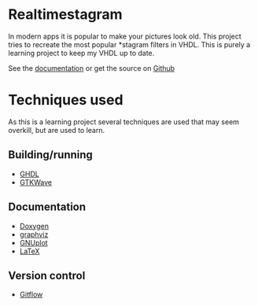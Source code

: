 
Realtimestagram
=========================

In modern apps it is popular to make your pictures look old. This project tries
to recreate the most popular \*stagram filters in VHDL. This is purely a learning project
to keep my VHDL up to date.

See the [documentation](http://benboz.github.io/realtimestagram)
or get the source on [Github](http://www.github.com/benboz/realtimestagram)

Techniques used
===============

As this is a learning project several techniques are used that may seem overkill,
but are used to learn.

Building/running
----------------
* [GHDL](http://sourceforge.net/projects/ghdl-updates/) 
* [GTKWave](http://gtkwave.sourceforge.net/) 

Documentation
-------------
* [Doxygen](http://www.stack.nl/~dimitri/doxygen/) 
* [graphviz](http://www.graphviz.org/) 
* [GNUplot](http://www.gnuplot.info/)
* [LaTeX](http://www.latex-project.org/) 

Version control
---------------
* [Gitflow](http://nvie.com/posts/a-successful-git-branching-model/)

